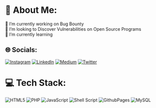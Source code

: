 # 💫 About Me:
🔭 I’m currently working on Bug Bounty<br>🤝 I’m looking to Discover Vulnerabilities on Open Source Programs<br>🌱 I’m currently learning<br>




## 🌐 Socials:
[![Instagram](https://img.shields.io/badge/Instagram-%23E4405F.svg?logo=Instagram&logoColor=white)](https://instagram.com/omranisecurity) [![LinkedIn](https://img.shields.io/badge/LinkedIn-%230077B5.svg?logo=linkedin&logoColor=white)](https://linkedin.com/in/omranisecurity) [![Medium](https://img.shields.io/badge/Medium-12100E?logo=medium&logoColor=white)](https://medium.com/@omranisecurity) [![Twitter](https://img.shields.io/badge/Twitter-%231DA1F2.svg?logo=Twitter&logoColor=white)](https://twitter.com/omranisecurity) 

# 💻 Tech Stack:
![HTML5](https://img.shields.io/badge/html5-%23E34F26.svg?style=for-the-badge&logo=html5&logoColor=white) ![PHP](https://img.shields.io/badge/php-%23777BB4.svg?style=for-the-badge&logo=php&logoColor=white) ![JavaScript](https://img.shields.io/badge/javascript-%23323330.svg?style=for-the-badge&logo=javascript&logoColor=%23F7DF1E) ![Shell Script](https://img.shields.io/badge/shell_script-%23121011.svg?style=for-the-badge&logo=gnu-bash&logoColor=white) ![GithubPages](https://img.shields.io/badge/github%20pages-121013?style=for-the-badge&logo=github&logoColor=white) ![MySQL](https://img.shields.io/badge/mysql-%2300000f.svg?style=for-the-badge&logo=mysql&logoColor=white)
